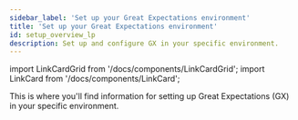 ```yaml
---
sidebar_label: 'Set up your Great Expectations environment'
title: 'Set up your Great Expectations environment'
id: setup_overview_lp
description: Set up and configure GX in your specific environment.
---
```


import LinkCardGrid from '/docs/components/LinkCardGrid';
import LinkCard from '/docs/components/LinkCard';

<p class="DocItem__header-description">This is where you'll find information for setting up Great Expectations (GX) in your specific environment.</p>

<LinkCardGrid>
  <LinkCard topIcon label="Install GX" description="Install and configure GX" href="/docs/guides/setup/installation/install_gx" icon="/img/install_icon.svg" />
  <LinkCard topIcon label="Connect to a Source Data System" description="Configure the dependencies necessary to access Source Data stored on databases" href="/docs/guides/setup/optional_dependencies/cloud/connect_gx_source_data_system" />
  <LinkCard topIcon label="Configure Data Contexts" description="Instantiate ane convert a Data Context" href="/docs/guides/setup/configuring_data_contexts/instantiating_data_contexts/instantiate_data_context" icon="/img/cloud_storage.png" />
  <LinkCard topIcon label="Configure Expectation Stores" description="Configure a store for your Expectations" href="/docs/guides/setup/optional_dependencies/sql_databases/how_to_setup_gx_to_work_with_sql_databases" />
  <LinkCard topIcon label="Configure Validation Result Stores" description="Configure a store for your Validation Results" href="/docs/guides/setup/configuring_metadata_stores/configure_result_stores" />
  <LinkCard topIcon label="Configure a MetricStore" description="Configure a store for Metrics computed during Validation" href="/docs/guides/setup/configuring_metadata_stores/how_to_configure_a_metricsstore" />
  <LinkCard topIcon label="Host and share Data Docs" description="Host and share Data Docs stored on a filesystem or a Source Data System" href="docs/guides/setup/configuring_data_docs/host_and_share_data_docs" />
</LinkCardGrid>